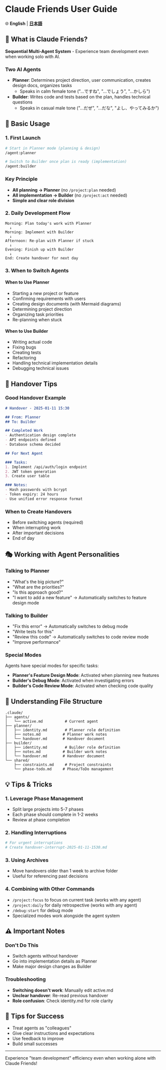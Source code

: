 # Claude Friends User Guide

🌐 **English** | **[日本語](claude-friends-guide_ja.md)**

## 🎯 What is Claude Friends?
**Sequential Multi-Agent System** - Experience team development even when working solo with AI.

### Two AI Agents
- **Planner**: Determines project direction, user communication, creates design docs, organizes tasks
  - Speaks in calm female tone ("...ですね", "...でしょう", "...かしら")
- **Builder**: Writes code and tests based on the plan, handles technical questions
  - Speaks in casual male tone ("...だぜ", "...だな", "よし、やってみるか")

## 🚀 Basic Usage

### 1. First Launch
```bash
# Start in Planner mode (planning & design)
/agent:planner

# Switch to Builder once plan is ready (implementation)
/agent:builder
```

### Key Principle
- **All planning → Planner** (no `/project:plan` needed)
- **All implementation → Builder** (no `/project:act` needed)
- **Simple and clear role division**

### 2. Daily Development Flow
```
Morning: Plan today's work with Planner
  ↓
Morning: Implement with Builder
  ↓  
Afternoon: Re-plan with Planner if stuck
  ↓
Evening: Finish up with Builder
  ↓
End: Create handover for next day
```

### 3. When to Switch Agents

#### When to Use Planner
- Starting a new project or feature
- Confirming requirements with users
- Creating design documents (with Mermaid diagrams)
- Determining project direction
- Organizing task priorities
- Re-planning when stuck

#### When to Use Builder
- Writing actual code
- Fixing bugs
- Creating tests
- Refactoring
- Handling technical implementation details
- Debugging technical issues

## 📝 Handover Tips

### Good Handover Example
```markdown
# Handover - 2025-01-11 15:30

## From: Planner
## To: Builder

## Completed Work
- Authentication design complete
- API endpoints defined
- Database schema decided

## For Next Agent

### Tasks:
1. Implement /api/auth/login endpoint
2. JWT token generation
3. Create user table

### Notes:
- Hash passwords with bcrypt
- Token expiry: 24 hours
- Use unified error response format
```

### When to Create Handovers
- Before switching agents (required)
- When interrupting work
- After important decisions
- End of day

## 🎭 Working with Agent Personalities

### Talking to Planner
- "What's the big picture?"
- "What are the priorities?"
- "Is this approach good?"
- "I want to add a new feature" → Automatically switches to feature design mode

### Talking to Builder
- "Fix this error" → Automatically switches to debug mode
- "Write tests for this"
- "Review this code" → Automatically switches to code review mode
- "Improve performance"

### Special Modes
Agents have special modes for specific tasks:
- **Planner's Feature Design Mode**: Activated when planning new features
- **Builder's Debug Mode**: Activated when investigating errors
- **Builder's Code Review Mode**: Activated when checking code quality

## 📁 Understanding File Structure

```
.claude/
├── agents/
│   └── active.md          # Current agent
├── planner/
│   ├── identity.md        # Planner role definition
│   ├── notes.md          # Planner work notes
│   └── handover.md       # Handover document
├── builder/
│   ├── identity.md        # Builder role definition
│   ├── notes.md          # Builder work notes
│   └── handover.md       # Handover document
└── shared/
    ├── constraints.md     # Project constraints
    └── phase-todo.md     # Phase/ToDo management
```

## 💡 Tips & Tricks

### 1. Leverage Phase Management
- Split large projects into 5-7 phases
- Each phase should complete in 1-2 weeks
- Review at phase completion

### 2. Handling Interruptions
```bash
# For urgent interruptions
# Create handover-interrupt-2025-01-11-1530.md
```

### 3. Using Archives
- Move handovers older than 1 week to archive folder
- Useful for referencing past decisions

### 4. Combining with Other Commands
- `/project:focus` to focus on current task (works with any agent)
- `/project:daily` for daily retrospective (works with any agent)
- `/debug:start` for debug mode
- Specialized modes work alongside the agent system

## ⚠️ Important Notes

### Don't Do This
- Switch agents without handover
- Go into implementation details as Planner
- Make major design changes as Builder

### Troubleshooting
- **Switching doesn't work**: Manually edit active.md
- **Unclear handover**: Re-read previous handover
- **Role confusion**: Check identity.md for role clarity

## 🎉 Tips for Success
- Treat agents as "colleagues"
- Give clear instructions and expectations
- Use feedback to improve
- Build small successes

---

Experience "team development" efficiency even when working alone with Claude Friends!